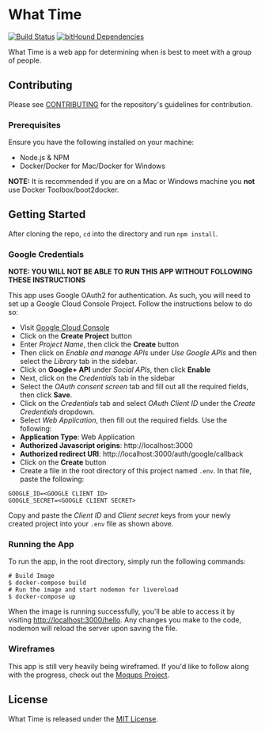 # What Time

[![Build Status](https://travis-ci.org/jbw91/what-time.svg?branch=master)](https://travis-ci.org/jbw91/what-time) [![bitHound Dependencies](https://www.bithound.io/github/jbw91/what-time/badges/dependencies.svg)](https://www.bithound.io/github/jbw91/what-time/master/dependencies/npm)

What Time is a web app for determining when is best to meet with a group of people.

## Contributing

Please see [CONTRIBUTING](./CONTRIBUTING.md) for the repository's guidelines for contribution.

### Prerequisites

Ensure you have the following installed on your machine:

* Node.js & NPM
* Docker/Docker for Mac/Docker for Windows

**NOTE:** It is recommended if you are on a Mac or Windows machine you **not** use Docker Toolbox/boot2docker.

## Getting Started

After cloning the repo, `cd` into the directory and run `npm install`.

### Google Credentials

**NOTE: YOU WILL NOT BE ABLE TO RUN THIS APP WITHOUT FOLLOWING THESE INSTRUCTIONS**

This app uses Google OAuth2 for authentication. As such, you will need to set up a Google Cloud Console Project. Follow the instructions below to do so:

- Visit [Google Cloud Console](https://cloud.google.com/console/project)
- Click on the **Create Project** button
- Enter *Project Name*, then click the **Create** button
- Then click on *Enable and manage APIs* under *Use Google APIs* and then select the *Library* tab in the sidebar.
- Click on **Google+ API** under *Social APIs*, then click **Enable**
- Next, click on the *Credentials* tab in the sidebar
- Select the *OAuth consent screen* tab and fill out all the required fields, then click **Save**.
- Click on the *Credentials* tab and select *OAuth Client ID* under the *Create Credentials* dropdown.
- Select *Web Application*, then fill out the required fields. Use the following:
 - **Application Type**: Web Application
 - **Authorized Javascript origins**: http://localhost:3000
 - **Authorized redirect URI**: http://localhost:3000/auth/google/callback
- Click on the **Create** button
- Create a file in the root directory of this project named `.env`. In that file, paste the following:

```
GOOGLE_ID=<GOOGLE CLIENT ID>
GOOGLE_SECRET=<GOOGLE CLIENT SECRET>
```

Copy and paste the *Client ID* and *Client secret* keys from your newly created project into your `.env` file as shown above.

### Running the App

To run the app, in the root directory, simply run the following commands:

```shell
# Build Image
$ docker-compose build
# Run the image and start nodemon for livereload
$ docker-compose up
```

When the image is running successfully, you'll be able to access it by visiting [http://localhost:3000/hello](http://localhost:3000/hello). Any changes you make to the code, nodemon will reload the server upon saving the file.

### Wireframes

This app is still very heavily being wireframed. If you'd like to follow along with the progress, check out the [Moqups Project](https://app.moqups.com/johnwoodruff91/Eg2wMFKLXy/view).

## License

What Time is released under the [MIT License](./LICENSE).
